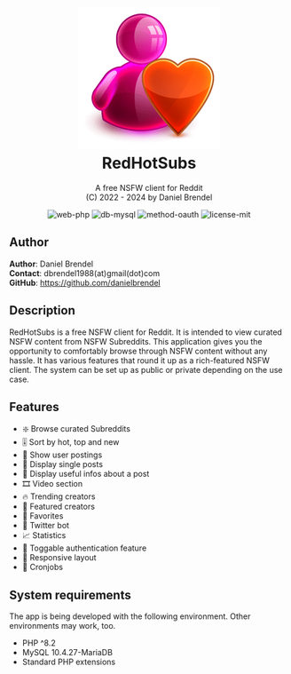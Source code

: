 <h1 align="center">
    <img src="public/img/logo_big.png" width="256"/><br/>
    RedHotSubs
</h1>

<p align="center">
    A free NSFW client for Reddit<br/>
    (C) 2022 - 2024 by Daniel Brendel
</p>

<p align="center">
    <img src="https://img.shields.io/badge/web-php-orange" alt="web-php"/>
    <img src="https://img.shields.io/badge/db-mysql-pink" alt="db-mysql"/>
    <img src="https://img.shields.io/badge/method-oauth-yellow" alt="method-oauth"/>
    <img src="https://img.shields.io/badge/license-MIT-blue" alt="license-mit"/>
</p>

## Author

__Author__: Daniel Brendel\
__Contact__: dbrendel1988(at)gmail(dot)com\
__GitHub__: https://github.com/danielbrendel

## Description
RedHotSubs is a free NSFW client for Reddit. It is intended to view curated NSFW content from
NSFW Subreddits. This application gives you the opportunity to comfortably browse through 
NSFW content without any hassle. It has various features that round it up as a rich-featured
NSFW client. The system can be set up as public or private depending on the use case.

## Features
- ❇️ Browse curated Subreddits
- 🎚️ Sort by hot, top and new
- 👄 Show user postings
- 👤 Display single posts
- 📄 Display useful infos about a post
- 🎞️ Video section
- 🔥 Trending creators
- 💚 Featured creators
- 🔖 Favorites
- 🐤 Twitter bot
- 📈 Statistics
- 🔑 Toggable authentication feature
- 📱 Responsive layout
- 📜 Cronjobs

## System requirements
The app is being developed with the following environment. Other environments may work, too.
- PHP ^8.2
- MySQL 10.4.27-MariaDB
- Standard PHP extensions

